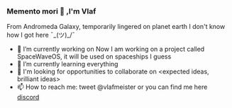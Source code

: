###                                                     Memento mori 👋 ,I'm Vlaf

From Andromeda Galaxy, temporarily lingered on planet earth I don't know how I got here ¯\_(ツ)_/¯

- 🔭 I’m currently working on Now I am working on a project called SpaceWaveOS, it will be used on spaceships I guess
- 🌱 I’m currently learning everything
- 👯 I'm looking for opportunities to collaborate on <expected ideas, brilliant ideas>
- 📫 How to reach me: tweet @vlafmeister or you can find me here [discord](https://discord.gg/RzHnsgwmKz)


